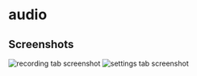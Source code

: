 audio
=====

Screenshots
------------

![recording tab screenshot](/../gh-pages/images/recording_tab.png?raw=true "Recording Tab Screenshot")
![settings tab screenshot](/../gh-pages/images/settings_tab.png?raw=true "Settings Tab Screenshot")
